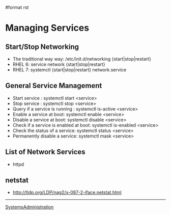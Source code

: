 \#format rst

Managing Services
=================

Start/Stop Networking
---------------------

-   The traditional way way: /etc/init.d/networking {start|stop|restart}
-   RHEL 6: service network {start|stop|restart}
-   RHEL 7: systemctl {start|stop|restart} network.service

General Service Management
--------------------------

-   Start service : systemctl start \<service\>
-   Stop service : systemctl stop \<service\>
-   Query if a service is running : systemctl is-active \<service\>
-   Enable a service at boot: systemctl enable \<service\>
-   Disable a service at boot: systemctl disable \<service\>
-   Check if a service is enabled at boot: systemctl is-enabled \<service\>
-   Check the status of a service: systemctl status \<service\>
-   Permanently disable a service: systemctl mask \<service\>

List of Network Services
------------------------

-   httpd

netstat
-------

-   <http://tldp.org/LDP/nag2/x-087-2-iface.netstat.html>

* * * * *

[SystemsAdministration](../SystemsAdministration)
